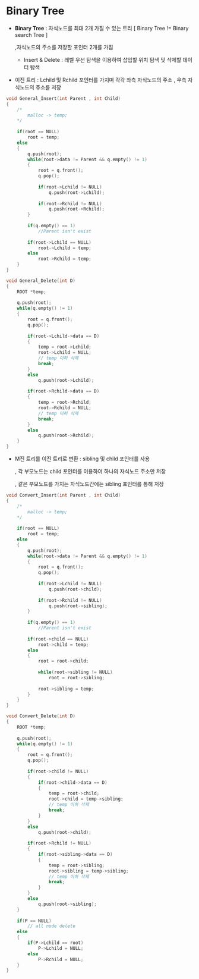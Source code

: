 # Binary Tree

- **Binary Tree** : 자식노드를 최대 2개 가질 수 있는 트리 [ Binary Tree != Binary search Tree ]

  ,자식노드의 주소를 저장할 포인터 2개를 가짐

  - Insert & Delete : 레벨 우선 탐색을 이용하여 삽입할 위치 탐색 및 삭제할 데이터 탐색



- 이진 트리 :  Lchild 및 Rchild 포인터를 가지며 각각 좌측 자식노드의 주소 , 우측 자식노드의 주소를 저장

~~~c
void General_Insert(int Parent , int Child)
{
	/*
		malloc -> temp;
	*/
	
	if(root == NULL)
		root = temp;
	else
	{
		q.push(root);	
		while(root->data != Parent && q.empty() != 1)
		{
			root = q.front();
			q.pop();
			
			if(root->Lchild != NULL)
				q.push(root->Lchild);
				
			if(root->Rchild != NULL)
				q.push(root->Rchild);
		}
		
		if(q.empty() == 1)
			//Parent isn't exist
			
		if(root->Lchild == NULL)
			root->Lchild = temp;
		else
			root->Rchild = temp;
	}	
}

void General_Delete(int D)
{
	ROOT *temp;
	
	q.push(root);
	while(q.empty() != 1)
	{
		root = q.front();
		q.pop();
		
		if(root->Lchild->data == D)
		{
			temp = root->Lchild;
			root->Lchild = NULL;
			// temp 이하 삭제
			break;
		}
		else
			q.push(root->Lchild);
		
		if(root->Rchild->data == D)
		{
			temp = root->Rchild;
			root->Rchild = NULL;
			// temp 이하 삭제
			break; 
		}
		else
			q.push(root->Rchild);
	}
}
~~~



- M진 트리를 이진 트리로 변환 :  sibling 및 child 포인터를 사용

  , 각 부모노드는 child 포인터를 이용하여 하나의 자식노드 주소만 저장

  , 같은 부모노드를 가지는 자식노드간에는 sibling 포인터를 통해 저장

~~~c
void Convert_Insert(int Parent , int Child)
{
	/*
		malloc -> temp;
	*/
	
	if(root == NULL)
		root = temp;
	else
	{
		q.push(root);		
		while(root->data != Parent && q.empty() != 1)
		{
			root = q.front();
			q.pop();
			
			if(root->Lchild != NULL)
				q.push(root->child);
				
			if(root->Rchild != NULL)
				q.push(root->sibling);
		}
		
		if(q.empty() == 1)
			//Parent isn't exist
			
		if(root->child == NULL)
			root->child = temp;
		else
		{
			root = root->child;
			
			while(root->sibling != NULL)
				root = root->sibling;
				
			root->sibling = temp;
		}
	}	
}

void Convert_Delete(int D)
{
	ROOT *temp;
	
	q.push(root);
	while(q.empty() != 1)
	{
		root = q.front();
		q.pop();
		
		if(root->child != NULL)
		{
			if(root->child->data == D)
			{
				temp = root->child;
				root->child = temp->sibling;
				// temp 이하 삭제
				break; 
			}
		}
		else
			q.push(root->child);
		
		if(root->Rchild != NULL)
		{
			if(root->sibling->data == D)
			{
				temp = root->sibling;
				root->sibling = temp->sibling;
				// temp 이하 삭제
				break;
			}
		}
		else
			q.push(root->sibling);
	}
	
	if(P == NULL)
		// all node delete
	else
	{
		if(P->Lchild == root)
			P->Lchild = NULL;
		else
			P->Rchild = NULL;
	}
}
~~~

